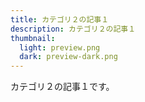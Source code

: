 ```yaml
---
title: カテゴリ２の記事１
description: カテゴリ２の記事１
thumbnail:
  light: preview.png
  dark: preview-dark.png
---
```


カテゴリ２の記事１です。
